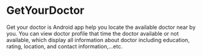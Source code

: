 # GetYourDoctor
Get your doctor is Android app help you locate the available doctor near by  you. You can view doctor profile that time the doctor available or not available, which display all information about doctor including education, rating, location, and contact information,...etc.
